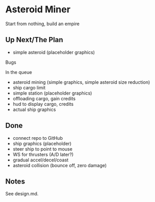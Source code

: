 # Asteroid Miner

Start from nothing, build an empire

## Up Next/The Plan

* simple asteroid (placeholder graphics)

Bugs


In the queue

* asteroid mining (simple graphics, simple asteroid size reduction)
* ship cargo limit
* simple station (placeholder graphics)
* offloading cargo, gain credits
* hud to display cargo, credits
* actual ship graphics

## Done

* connect repo to GitHub
* ship graphics (placeholder)
* steer ship to point to mouse
* WS for thrusters (A/D later?)
* gradual accel/decel/coast
* asteroid collision (bounce off, zero damage)

## Notes

See design.md.
